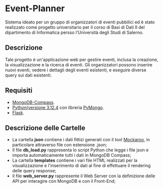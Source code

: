 # Event-Planner
Sistema ideato per un gruppo di organizzatori di eventi pubbilici ed è stato realizzato come progetto universitario per il corso di Basi di Dati II del dipartimento di Informatica persso l'Università degli Studi di Salerno.
## Descrizione
Tale progetto è un'applicazione web per gestire eventi, inclusa la creazione, la visualizzazione e la ricerca di eventi. Gli organizzatori possono inserire nuovi eventi, vedere i dettagli degli eventi esistenti, e eseguire diverse query sui dati esistenti.

## Requisiti
- [MongoDB-Compass](https://www.mongodb.com/docs/compass/current/install/).
- [Python(versione 3.12.4](https://www.python.org/downloads/) con libreria [PyMongo](https://pypi.org/project/pymongo/).
- [Flask](https://pypi.org/project/Flask/).

## Descrizione delle Cartelle
- La cartella **json** contiene i dati fittizi generati con il tool [Mockaroo](https://www.mockaroo.com/), in particolare attraverso file con estensione .json;
- Il file **db_load.py** rappresenta lo script Python che legge i file json e importa automaticamente tutti i dati in MongoDB Compass;
- La cartella **templates** contiene i vari file HTML realizzati per la visualizzazione e l'inserimento di dati al fine di effettuare il rendering delle query response;
- Il file **web_server.py** rappresente il Web Server con la definizione delle API per interagire con MongoDB e con il Front-End;
